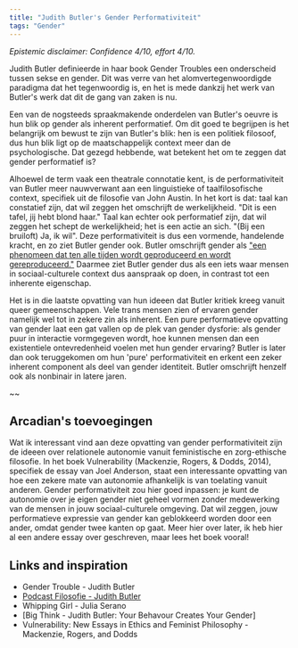 ```yaml
---
title: "Judith Butler's Gender Performativiteit"
tags: "Gender"
---
```

_Epistemic disclaimer: Confidence 4/10, effort 4/10._ 

Judith Butler definieerde in haar book Gender Troubles een onderscheid tussen sekse en gender. Dit was verre van het alomvertegenwoordigde paradigma dat het tegenwoordig is, en het is mede dankzij het werk van Butler's werk dat dit de gang van zaken is nu. 

Een van de nogsteeds spraakmakende onderdelen van Butler's oeuvre is hun blik op gender als inherent performatief. Om dit goed te begrijpen is het belangrijk om bewust te zijn van Butler's blik: hen is een politiek filosoof, dus hun blik ligt op de maatschappelijk context meer dan de psychologische. Dat gezegd hebbende, wat betekent het om te zeggen dat gender performatief is? 

Alhoewel de term vaak een theatrale connotatie kent, is de performativiteit van Butler meer nauwverwant aan een linguistieke of taalfilosofische context, specifiek uit de filosofie van John Austin. In het kort is dat: taal kan constatief zijn, dat wil zeggen het omschrijft de werkelijkheid. "Dit is een tafel, jij hebt blond haar." Taal kan echter ook performatief zijn, dat wil zeggen het schept de werkelijkheid; het is een actie an sich. "(Bij een bruiloft) Ja, ik wil". Deze performativiteit is dus een vormende, handelende kracht, en zo ziet Butler gender ook. Butler omschrijft gender als ["een phenomeen dat ten alle tijden wordt geproduceerd en wordt gereproduceerd."](https://www.youtube.com/watch?v=Bo7o2LYATDc) Daarmee ziet Butler gender dus als een iets waar mensen in sociaal-culturele context dus aanspraak op doen, in contrast tot een inherente eigenschap.

Het is in die laatste opvatting van hun ideeen dat Butler kritiek kreeg vanuit queer gemeenschappen. Vele trans mensen zien of ervaren gender namelijk wel tot in zekere zin als inherent. Een pure performatieve opvatting van gender laat een gat vallen op de plek van gender dysforie: als gender puur in interactie vormgegeven wordt, hoe kunnen mensen dan een existentiele ontevredenheid voelen met hun gender ervaring? Butler is later dan ook teruggekomen om hun 'pure' performativiteit en erkent een zeker inherent component als deel van gender identiteit. Butler omschrijft henzelf ook als nonbinair in latere jaren. 

~~

## Arcadian's toevoegingen
Wat ik interessant vind aan deze opvatting van gender performativiteit zijn de ideeen over relationele autonomie vanuit feministische en zorg-ethische filosofie. In het boek Vulnerability (Mackenzie, Rogers, & Dodds, 2014), specifiek de essay van Joel Anderson, staat een interessante opvatting van hoe een zekere mate van autonomie afhankelijk is van toelating vanuit anderen. Gender performativiteit zou hier goed inpassen: je kunt de autonomie over je eigen gender niet geheel vormen zonder medewerking van de mensen in jouw sociaal-culturele omgeving. Dat wil zeggen, jouw performatieve expressie van gender kan geblokkeerd worden door een ander, omdat gender twee kanten op gaat. Meer hier over later, ik heb hier al een andere essay over geschreven, maar lees het boek vooral!

## Links and inspiration
- Gender Trouble - Judith Butler
- [Podcast Filosofie - Judith Butler](https://open.spotify.com/episode/1CI24Rqu44cszJrakXe5el?si=6d58584e507d42ec)
- Whipping Girl - Julia Serano
- [Big Think - Judith Butler: Your Behavour Creates Your Gender]
- Vulnerability: New Essays in Ethics and Feminist Philosophy - Mackenzie, Rogers, and Dodds